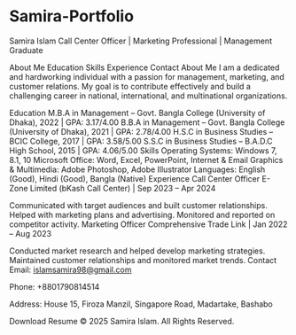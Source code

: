 # Samira-Portfolio

Samira Islam
Call Center Officer | Marketing Professional | Management Graduate

About Me
Education
Skills
Experience
Contact
About Me
I am a dedicated and hardworking individual with a passion for management, marketing, and customer relations. My goal is to contribute effectively and build a challenging career in national, international, and multinational organizations.

Education
M.B.A in Management – Govt. Bangla College (University of Dhaka), 2022 | GPA: 3.17/4.00
B.B.A in Management – Govt. Bangla College (University of Dhaka), 2021 | GPA: 2.78/4.00
H.S.C in Business Studies – BCIC College, 2017 | GPA: 3.58/5.00
S.S.C in Business Studies – B.A.D.C High School, 2015 | GPA: 4.06/5.00
Skills
Operating Systems: Windows 7, 8.1, 10
Microsoft Office: Word, Excel, PowerPoint, Internet & Email
Graphics & Multimedia: Adobe Photoshop, Adobe Illustrator
Languages: English (Good), Hindi (Good), Bangla (Native)
Experience
Call Center Officer
E-Zone Limited (bKash Call Center) | Sep 2023 – Apr 2024

Communicated with target audiences and built customer relationships.
Helped with marketing plans and advertising.
Monitored and reported on competitor activity.
Marketing Officer
Comprehensive Trade Link | Jan 2022 – Aug 2023

Conducted market research and helped develop marketing strategies.
Maintained customer relationships and monitored market trends.
Contact
Email: islamsamira98@gmail.com

Phone: +8801790814514

Address: House 15, Firoza Manzil, Singapore Road, Madartake, Bashabo

Download Resume
© 2025 Samira Islam. All Rights Reserved.
